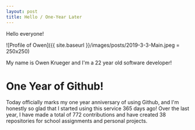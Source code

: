 ```yaml
---
layout: post
title: Hello / One-Year Later
---
```


Hello everyone!

![Profile of Owen]({{ site.baseurl }}/images/posts/2019-3-3-Main.jpeg = 250x250)

My name is Owen Krueger and I'm a 22 year old software developer!

# One Year of Github!

Today officially marks my one year anniversary of using Github, and I'm honestly so glad that I started using this service 365 days ago! Over the last year, I have made a total of 772 contributions and have created 38 repositories for school assignments and personal projects.